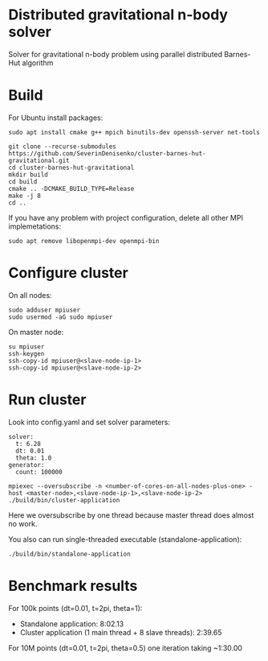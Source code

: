 # Distributed gravitational n-body solver

Solver for gravitational n-body problem using parallel distributed Barnes-Hut algorithm

# Build

For Ubuntu install packages:

```
sudo apt install cmake g++ mpich binutils-dev openssh-server net-tools
```

```
git clone --recurse-submodules https://github.com/SeverinDenisenko/cluster-barnes-hut-gravitational.git
cd cluster-barnes-hut-gravitational
mkdir build
cd build
cmake .. -DCMAKE_BUILD_TYPE=Release
make -j 8
cd ..
```

If you have any problem with project configuration, delete all other MPI implemetations:

```
sudo apt remove libopenmpi-dev openmpi-bin
```

# Configure cluster

On all nodes:

```
sudo adduser mpiuser
sudo usermod -aG sudo mpiuser
```

On master node:

```
su mpiuser
ssh-keygen
ssh-copy-id mpiuser@<slave-node-ip-1>
ssh-copy-id mpiuser@<slave-node-ip-2>
```

# Run cluster

Look into config.yaml and set solver parameters:

```
solver:
  t: 6.28
  dt: 0.01
  theta: 1.0
generator:
  count: 100000
```

```
mpiexec --oversubscribe -n <number-of-cores-on-all-nodes-plus-one> -host <master-node>,<slave-node-ip-1>,<slave-node-ip-2> ./build/bin/cluster-application
```

Here we oversubscribe by one thread because master thread does almost no work.

You also can run single-threaded executable (standalone-application):

```
./build/bin/standalone-application
```

# Benchmark results

For 100k points (dt=0.01, t=2pi, theta=1):
- Standalone application: 8:02.13
- Cluster application (1 main thread + 8 slave threads): 2:39.65

For 10M points (dt=0.01, t=2pi, theta=0.5) one iteration taking ~1:30.00
